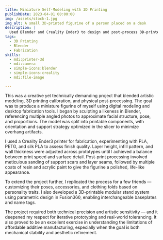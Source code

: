 ```yaml
---
title: Miniature Self-Modeling with 3D Printing
publishDate: 2023-04-01 00:00:00
img: /assets/stock-1.jpg
img_alt: A small 3D-printed figurine of a person placed on a desk
description: |
  Used Blender and Creality Ender3 to design and post-process 3D-printed models of people, focusing on multi-part assembly, slicing, and finishing techniques.
tags:
  - 3D Printing
  - Blender
  - Fabrication
skills:
  - mdi:printer-3d
  - mdi:camera
  - simple-icons:blender
  - simple-icons:creality
  - mdi:file-image

---
```


This was a creative yet technically demanding project that blended artistic modeling, 3D printing calibration, and physical post-processing. The goal was to produce a miniature figurine of myself using digital modeling and desktop fabrication tools. I began by sculpting a likeness in Blender, referencing multiple angled photos to approximate facial structure, pose, and proportions. The model was split into printable components, with orientation and support strategy optimized in the slicer to minimize overhang artifacts.

I used a Creality Ender3 printer for fabrication, experimenting with PLA, PETG, and silk PLA to assess finish quality. Layer height, infill pattern, and wall thickness were adjusted across prototypes until I achieved a balance between print speed and surface detail. Post-print processing involved meticulous sanding of support scars and layer seams, followed by multiple coats of resin and acrylic paint to give the figurine a polished, life-like appearance.

To extend the project further, I replicated the process for a few friends — customizing their poses, accessories, and clothing folds based on personality traits. I also developed a 3D-printable modular stand system using parametric design in Fusion360, enabling interchangeable baseplates and name tags.

The project required both technical precision and artistic sensitivity — and it deepened my respect for iterative prototyping and real-world tolerancing. It also proved to be an excellent exercise in understanding the limitations of affordable additive manufacturing, especially when the goal is both mechanical stability and aesthetic refinement.

